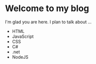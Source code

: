 # Welcome to my blog

I'm glad you are here. I plan to talk about ...

* HTML
* JavaScript
* CSS
* C#
* .net
* NodeJS
